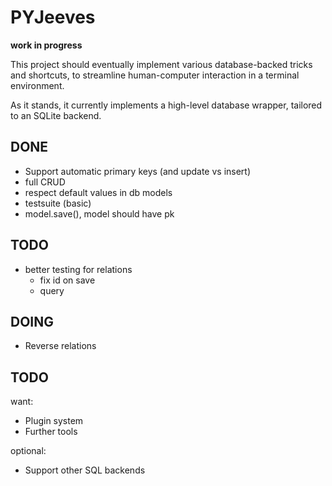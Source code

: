 PYJeeves
========
__work in progress__

This project should eventually implement various database-backed tricks and shortcuts, to streamline human-computer interaction in a terminal environment.

As it stands, it currently implements a high-level database wrapper, tailored to an SQLite backend.

DONE
-----
* Support automatic primary keys (and update vs insert)
* full CRUD
* respect default values in db models
* testsuite (basic)
* model.save(), model should have pk

TODO
---------
* better testing for relations
    * fix id on save
    * query

DOING
-----
* Reverse relations

TODO
----
want:

* Plugin system
* Further tools

optional:

* Support other SQL backends

